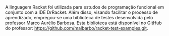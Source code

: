 A linguagem Racket foi utilizada para estudos de programação funcional em conjunto com a IDE DrRacket. 
Além disso, visando facilitar o processo de aprendizado, empregou-se uma biblioteca de testes desenvolvida pelo professor Marco Aurélio Barbosa.
Esta biblioteca está disponível no GitHub do professor: https://github.com/malbarbo/racket-test-examples.git.
